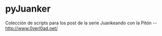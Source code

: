 pyJuanker
======
Colección de scripts para los post de la serie Juankeando con la Pitón -- http://www.0verl0ad.net/
